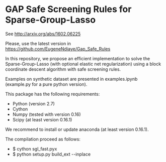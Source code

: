 # GAP Safe Screening Rules for Sparse-Group-Lasso
See http://arxiv.org/abs/1602.06225

Please, use the latest version in https://github.com/EugeneNdiaye/Gap_Safe_Rules

In this repository, we propose an efficient implementation to solve the
Sparse-Group-Lasso (with optional elastic net regularization) using a block
coordinate descent algorithm with safe screening rules.

Examples on synthetic dataset are presented in examples.ipynb (example.py for a
pure python version).

This package has the following requirements:

- Python (version 2.7)
- Cython
- Numpy (tested with version 0.16)
- Scipy (at least version 0.16.1)

We recommend to install or update anaconda (at least version 0.16.1).

The compilation proceed as follows:

- $ cython sgl_fast.pyx
- $ python setup.py build_ext --inplace
